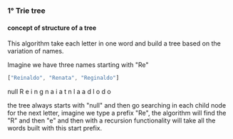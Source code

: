 ### 1° Trie tree

#### concept of structure of a tree
This algorithm take each letter in one word and build a tree based on the variation of names.

Imagine we have three names starting with "Re"

```typescript
["Reinaldo", "Renata", "Reginaldo"]
```
null
R 
e
i n g
n a i
a t n
l a a
d   l
o   d
    o 

the tree always starts with "null" and then go searching in each child node for the next letter, imagine we type a prefix "Re", the algorithm will find the "R" and then "e" and then with a recursion functionality will take all the words built with this start prefix.


